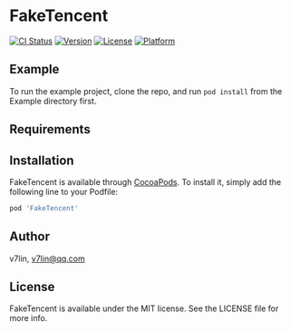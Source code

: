 # FakeTencent

[![CI Status](https://img.shields.io/travis/v7lin/FakeTencent.svg?style=flat)](https://travis-ci.org/v7lin/FakeTencent)
[![Version](https://img.shields.io/cocoapods/v/FakeTencent.svg?style=flat)](https://cocoapods.org/pods/FakeTencent)
[![License](https://img.shields.io/cocoapods/l/FakeTencent.svg?style=flat)](https://cocoapods.org/pods/FakeTencent)
[![Platform](https://img.shields.io/cocoapods/p/FakeTencent.svg?style=flat)](https://cocoapods.org/pods/FakeTencent)

## Example

To run the example project, clone the repo, and run `pod install` from the Example directory first.

## Requirements

## Installation

FakeTencent is available through [CocoaPods](https://cocoapods.org). To install
it, simply add the following line to your Podfile:

```ruby
pod 'FakeTencent'
```

## Author

v7lin, v7lin@qq.com

## License

FakeTencent is available under the MIT license. See the LICENSE file for more info.
